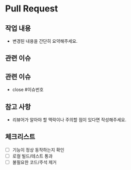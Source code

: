 # Pull Request

## 작업 내용

- 변경된 내용을 간단히 요약해주세요.

## 관련 이슈

## 관련 이슈
- close #이슈번호
  <!-- 또는 issue #이슈번호 -->

## 참고 사항

- 리뷰어가 알아야 할 맥락이나 주의할 점이 있다면 작성해주세요.

## 체크리스트

- [ ] 기능이 정상 동작하는지 확인
- [ ] 로컬 빌드/테스트 통과
- [ ] 불필요한 코드/주석 제거
